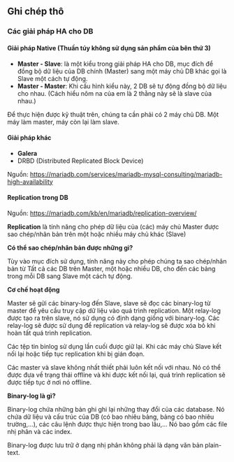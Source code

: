 ## Ghi chép thô

### Các giải pháp HA cho DB

#### Giải pháp Native (Thuần túy không sử dụng sản phẩm của bên thứ 3)
- **Master - Slave**: là một kiểu trong giải pháp HA cho DB, mục đích để đồng bộ dữ liệu của DB chính (Master) sang một máy chủ DB khác gọi là Slave một cách tự động.
- **Master - Master**: Khi cấu hình kiểu này, 2 DB sẽ tự động đồng bộ dữ liệu cho nhau. (Cách hiểu nôm na của em là 2 thằng này sẽ là slave của nhau.)

Để thực hiện được kỹ thuật trên, chúng ta cần phải có 2 máy chủ DB. Một máy làm master, máy còn lại làm slave.

#### Giải pháp khác
- **Galera**
- DRBD (Distributed Replicated Block Device)

Nguồn: https://mariadb.com/services/mariadb-mysql-consulting/mariadb-high-availability

#### Replication trong DB

Nguồn: https://mariadb.com/kb/en/mariadb/replication-overview/

**Replication** là tính năng cho phép dữ liệu của (các) máy chủ Master được sao chép/nhân bản trên một hoặc nhiều máy chủ khác (Slave)

**Có thể sao chép/nhân bản được những gì?**

Tùy vào mục đích sử dụng, tính năng này cho phép chúng ta sao chép/nhân bản từ Tất cả các DB trên Master, một hoặc nhiều DB, cho đến các bảng trong mỗi DB sang Slave một cách tự động.

**Cơ chế hoạt động**

Master sẽ gửi các binary-log đến Slave, slave sẽ đọc các binary-log từ master để yêu cầu truy cập dữ liệu vào quá trình replication. Một relay-log được tạo ra trên slave, nó sử dụng có định dạng giống với binary-log. Các relay-log sẽ được sử dụng để replication và relay-log sẽ được xóa bỏ khi hoàn tất quá trình replication.

Các tệp tin binlog sử dụng lần cuối được giữ lại. Khi các máy chủ Slave kết nối lại hoặc tiếp tục replication khi bị gián đoạn.

Các master và slave không nhất thiết phải luôn kết nối với nhau. Nó có thể được đưa về trạng thái offline và khi được kết nối lại, quá trình replication sẽ được tiếp tục ở nơi nó offline.

**Binary-log là gì?**

Binary-log chứa những bản ghi ghi lại những thay đổi của các database. Nó chứa dữ liệu và cấu trúc của DB (có bao nhiêu bảng, bảng có bao nhiêu trường,...), các câu lệnh được thực hiện trong bao lâu,... Nó bao gồm các file nhị phân và các index.

Binary-log được lưu trữ ở dạng nhị phân không phải là dạng văn bản plain-text.

